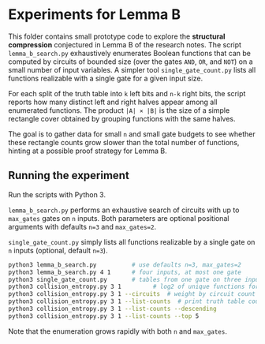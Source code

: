 # Experiments for Lemma B

This folder contains small prototype code to explore the **structural compression** conjectured in Lemma B of the research notes.  The script `lemma_b_search.py` exhaustively enumerates Boolean functions that can be computed by circuits of bounded size (over the gates `AND`, `OR`, and `NOT`) on a small number of input variables.  A simpler tool `single_gate_count.py` lists all functions realizable with a single gate for a given input size.

For each split of the truth table into `k` left bits and `n-k` right bits, the script reports how many distinct left and right halves appear among all enumerated functions.  The product `|A| × |B|` is the size of a simple rectangle cover obtained by grouping functions with the same halves.

The goal is to gather data for small `n` and small gate budgets to see whether these rectangle counts grow slower than the total number of functions, hinting at a possible proof strategy for Lemma B.

## Running the experiment

Run the scripts with Python 3.

``lemma_b_search.py`` performs an exhaustive search of circuits with up to
``max_gates`` gates on ``n`` inputs.  Both parameters are optional positional
arguments with defaults ``n=3`` and ``max_gates=2``.

``single_gate_count.py`` simply lists all functions realizable by a single gate
on ``n`` inputs (optional, default ``n=3``).

```bash
python3 lemma_b_search.py          # use defaults n=3, max_gates=2
python3 lemma_b_search.py 4 1      # four inputs, at most one gate
python3 single_gate_count.py       # tables from one gate on three inputs
python3 collision_entropy.py 3 1         # log2 of unique functions for n=3
python3 collision_entropy.py 3 1 --circuits  # weight by circuit count
python3 collision_entropy.py 3 1 --list-counts  # print truth table counts
python3 collision_entropy.py 3 1 --list-counts --descending
python3 collision_entropy.py 3 1 --list-counts --top 5
```

Note that the enumeration grows rapidly with both ``n`` and ``max_gates``.

